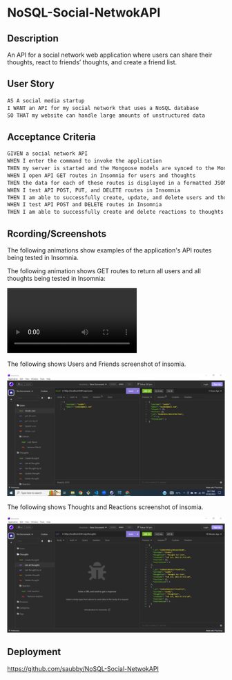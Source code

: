 # NoSQL-Social-NetwokAPI

## Description

An API for a social network web application where users can share their thoughts, react to friends’ thoughts, and create a friend list.

## User Story

```md
AS A social media startup
I WANT an API for my social network that uses a NoSQL database
SO THAT my website can handle large amounts of unstructured data
```

## Acceptance Criteria

```md
GIVEN a social network API
WHEN I enter the command to invoke the application
THEN my server is started and the Mongoose models are synced to the MongoDB database
WHEN I open API GET routes in Insomnia for users and thoughts
THEN the data for each of these routes is displayed in a formatted JSON
WHEN I test API POST, PUT, and DELETE routes in Insomnia
THEN I am able to successfully create, update, and delete users and thoughts in my database
WHEN I test API POST and DELETE routes in Insomnia
THEN I am able to successfully create and delete reactions to thoughts and add and remove friends to a user’s friend list
```

## Rcording/Screenshots

The following animations show examples of the application's API routes being tested in Insomnia.

The following animation shows GET routes to return all users and all thoughts being tested in Insomnia:

![](./Assets/Recording.webm)

The following shows Users and Friends screenshot of insomia.

![](./Assets/Usersandfriends.PNG)

The following shows Thoughts and Reactions screenshot of insomia.

![](./Assets/Thoughts%20and%20reaction.PNG)


## Deployment

https://github.com/saubby/NoSQL-Social-NetwokAPI

